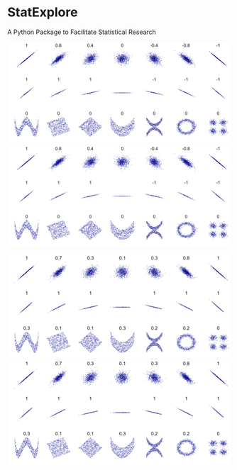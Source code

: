# StatExplore
A Python Package to Facilitate Statistical Research


![Alt text](https://github.com/b-knight/StatExplore/blob/master/images/Correlation_examples.png?sanitize=true)
<img src="https://github.com/b-knight/StatExplore/blob/master/images/Correlation_examples.png?sanitize=true">

![Alt text](https://github.com/b-knight/StatExplore/blob/master/images/Distance_Correlation_examples.png?sanitize=true)
<img src="https://github.com/b-knight/StatExplore/blob/master/images/Distance_Correlation_examples.png?sanitize=true">
